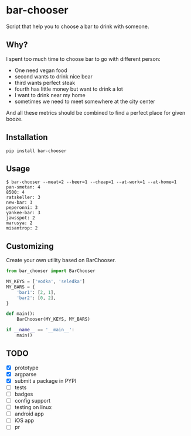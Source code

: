 # bar-chooser

Script that help you to choose a bar to drink with someone.

## Why?

I spent too much time to choose bar to go with different person:

- One need vegan food
- second wants to drink nice bear
- third wants perfect steak
- fourth has little money but want to drink a lot
- I want to drink near my home
- sometimes we need to meet somewhere at the city center

And all these metrics should be combined to find a perfect place for given booze.

## Installation

``` shell
pip install bar-chooser
```


## Usage

``` shell
$ bar-chooser --meat=2 --beer=1 --cheap=1 --at-work=1 --at-home=1
pan-smetan: 4
8500: 4
ratskeller: 3
new-bar: 3
peperonni: 3
yankee-bar: 3
jawsspot: 2
marusya: 2
misantrop: 2
```

## Customizing

Create your own utility based on BarChooser.

``` python
from bar_chooser import BarChooser

MY_KEYS = ['vodka', 'seledka']
MY_BARS = {
    'bar1': [2, 1],
    'bar2': [0, 2],
}

def main():
    BarChooser(MY_KEYS, MY_BARS)

if __name__ == '__main__':
    main()
```

## TODO

- [x] prototype
- [x] argparse
- [x] submit a package in PYPI
- [ ] tests
- [ ] badges
- [ ] config support
- [ ] testing on linux
- [ ] android app
- [ ] iOS app
- [ ] pr
